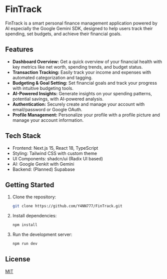 # FinTrack

FinTrack is a smart personal finance management application powered by AI especially the Google Gemini SDK, designed to help users track their spending, set budgets, and achieve their financial goals.

## Features

* **Dashboard Overview:** Get a quick overview of your financial health with key metrics like net worth, spending trends, and budget status.
* **Transaction Tracking:** Easily track your income and expenses with automated categorization and tagging.
* **Budgeting & Goal Setting:** Set financial goals and track your progress with intuitive budgeting tools.
* **AI-Powered Insights:** Generate insights on your spending patterns, potential savings,  with AI-powered analysis.
* **Authentication:** Securely create and manage your account with email/password or Google OAuth.
* **Profile Management:** Personalize your profile with a profile picture and manage your account information.

## Tech Stack

* Frontend: Next.js 15, React 18, TypeScript
* Styling: Tailwind CSS with custom theme
* UI Components: shadcn/ui (Radix UI based)
* AI: Google Genkit with Gemini
* Backend: (Planned) Supabase

## Getting Started

1. Clone the repository:

    ```bash
    git clone https://github.com/Y4NN777/FinTrack.git
    
    ```

2. Install dependencies:

    ```bash
    npm install
    ```

3. Run the development server:

    ```bash
    npm run dev
    ```

## License

[MIT](LICENSE)
